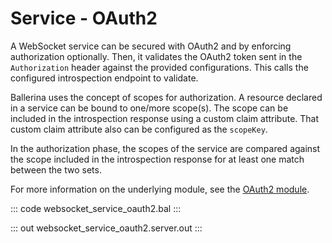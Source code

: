 # Service - OAuth2

A WebSocket service can be secured with OAuth2 and by enforcing
authorization optionally. Then, it validates the OAuth2 token sent in the
`Authorization` header against the provided configurations. This calls the
configured introspection endpoint to validate.

Ballerina uses the concept of scopes for authorization. A resource declared
in a service can be bound to one/more scope(s). The scope can be included
in the introspection response using a custom claim attribute. That custom
claim attribute also can be configured as the `scopeKey`.

In the authorization phase, the scopes of the service are compared
against the scope included in the introspection response for at least one
match between the two sets.

For more information on the underlying module,
see the [OAuth2 module](https://lib.ballerina.io/ballerina/oauth2/latest/).

::: code websocket_service_oauth2.bal :::

::: out websocket_service_oauth2.server.out :::